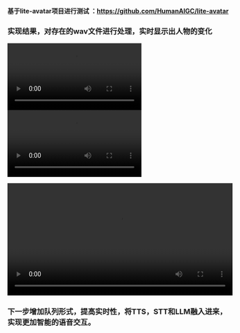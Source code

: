 #### 基于lite-avatar项目进行测试 ：https://github.com/HumanAIGC/lite-avatar

### 实现结果，对存在的wav文件进行处理，实时显示出人物的变化

![效果演示](1.mp4)
![效果演示](2.mp4)


<video src="1.mp4" controls width="100%"></video>

### 下一步增加队列形式，提高实时性，将TTS，STT和LLM融入进来，实现更加智能的语音交互。
